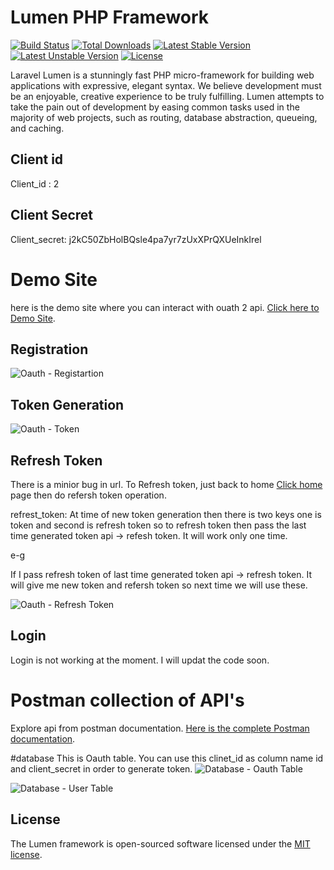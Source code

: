 # Lumen PHP Framework

[![Build Status](https://travis-ci.org/laravel/lumen-framework.svg)](https://travis-ci.org/laravel/lumen-framework)
[![Total Downloads](https://poser.pugx.org/laravel/lumen-framework/d/total.svg)](https://packagist.org/packages/laravel/lumen-framework)
[![Latest Stable Version](https://poser.pugx.org/laravel/lumen-framework/v/stable.svg)](https://packagist.org/packages/laravel/lumen-framework)
[![Latest Unstable Version](https://poser.pugx.org/laravel/lumen-framework/v/unstable.svg)](https://packagist.org/packages/laravel/lumen-framework)
[![License](https://poser.pugx.org/laravel/lumen-framework/license.svg)](https://packagist.org/packages/laravel/lumen-framework)

Laravel Lumen is a stunningly fast PHP micro-framework for building web applications with expressive, elegant syntax. We believe development must be an enjoyable, creative experience to be truly fulfilling. Lumen attempts to take the pain out of development by easing common tasks used in the majority of web projects, such as routing, database abstraction, queueing, and caching.

## Client id
Client_id : 2

## Client Secret
Client_secret: j2kC50ZbHolBQsle4pa7yr7zUxXPrQXUeInkIrel

# Demo Site
here is the demo site where you can interact with ouath 2 api.
[Click here to Demo Site](https://shahzadafridi10.000webhostapp.com/home). 

## Registration
![Oauth - Registartion](https://i.imgur.com/9RVcnmN.png)

## Token Generation
![Oauth - Token](https://i.imgur.com/aypsO3W.png)


## Refresh Token 
There is a minior bug in url. To Refresh token, just back to home [Click home](https://shahzadafridi10.000webhostapp.com/home) page then do refersh token operation.

refrest_token: At time of new token generation then there is two keys one is token and second is refresh token so to refresh token then pass the last time generated token api -> refesh token. It will work only one time.

e-g 

If I pass refresh token of last time generated token api -> refresh token. It will give me new token and refersh token so next time we will use these.

![Oauth - Refresh Token](https://i.imgur.com/Sh8mEaK.png)

## Login
Login is not working at the moment. I will updat the code soon.


# Postman collection of API's

Explore api from postman documentation. [Here is the complete Postman documentation](https://documenter.getpostman.com/view/4771623/SVfRuoJ1?version=latest).

#database
This is Oauth table. You can use this clinet_id as column name id and client_secret in order to generate token.
![Database - Oauth Table](https://i.imgur.com/g8bdYRI.png)

![Database - User Table](https://i.imgur.com/IBG3PNe.png)


## License

The Lumen framework is open-sourced software licensed under the [MIT license](https://opensource.org/licenses/MIT).

